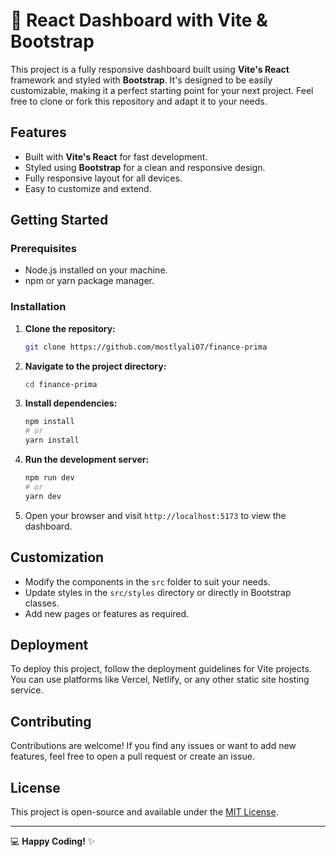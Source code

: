 # 🚀 React Dashboard with Vite & Bootstrap

This project is a fully responsive dashboard built using **Vite's React** framework and styled with **Bootstrap**. It's designed to be easily customizable, making it a perfect starting point for your next project. Feel free to clone or fork this repository and adapt it to your needs.

## Features
- Built with **Vite's React** for fast development.
- Styled using **Bootstrap** for a clean and responsive design.
- Fully responsive layout for all devices.
- Easy to customize and extend.

## Getting Started

### Prerequisites
- Node.js installed on your machine.
- npm or yarn package manager.

### Installation

1. **Clone the repository:**
   ```bash
   git clone https://github.com/mostlyali07/finance-prima
   ```

2. **Navigate to the project directory:**
   ```bash
   cd finance-prima
   ```

3. **Install dependencies:**
   ```bash
   npm install
   # or
   yarn install
   ```

4. **Run the development server:**
   ```bash
   npm run dev
   # or
   yarn dev
   ```

5. Open your browser and visit `http://localhost:5173` to view the dashboard.

## Customization
- Modify the components in the `src` folder to suit your needs.
- Update styles in the `src/styles` directory or directly in Bootstrap classes.
- Add new pages or features as required.

## Deployment
To deploy this project, follow the deployment guidelines for Vite projects. You can use platforms like Vercel, Netlify, or any other static site hosting service.

## Contributing
Contributions are welcome! If you find any issues or want to add new features, feel free to open a pull request or create an issue.

## License
This project is open-source and available under the [MIT License](LICENSE).

---

💻 **Happy Coding!** ✨
